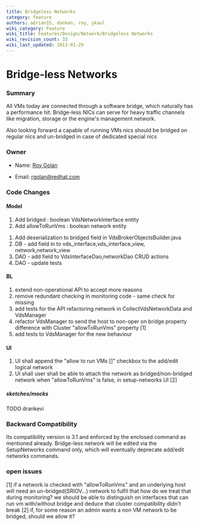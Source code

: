 ```yaml
---
title: Bridgeless Networks
category: feature
authors: adrian15, danken, roy, ykaul
wiki_category: Feature
wiki_title: Features/Design/Network/Bridgeless Networks
wiki_revision_count: 33
wiki_last_updated: 2013-01-29
---
```


# Bridge-less Networks

### Summary

All VMs today are connected through a software bridge, which naturally has a performance hit.
Bridge-less NICs can serve for heavy traffic channels like migration, storage or the engine's management network.

Also looking forward a capable of running VMs nics should be bridged on regular nics and un-bridged in case of dedicated special nics

### Owner

*   Name: [ Roy Golan](User:MyUser)

<!-- -->

*   Email: rgolan@redhat.com

### Code Changes

#### Model

1.  Add bridged : boolean VdsNetworkInterface entity
2.  Add allowToRunVms : boolean network entity

<!-- -->

1.  Add deserialization to bridged field in VdsBrokerObjectsBuilder.java
2.  DB - add field in to vds_interface,vds_interface_view, network,network_view
3.  DAO - add field to VdsInterfaceDao,networkDao CRUD actions
4.  DAO - update tests

#### BL

1.  extend non-operational API to accept more reasons
2.  remove redundant checking in monitoring code - same check for missing
3.  add tests for the API refactoring network in CollectVdsNetworkData and VdsManager
4.  refactor VdsManager to send the host to non-oper on bridge property difference with Cluster "allowToRunVms" property [1]
5.  add tests to VdsManager for the new behaviour

#### UI

1.  UI shall append the "allow to run VMs []" checkbox to the add/edit logical network
2.  UI shall user shall be able to attach the network as bridged/non-bridged network when "allowToRunVms" is false, in setup-networks UI [2]

##### sketches/mocks

TODO drankevi

### Backward Compatibility

Its compatibility version is 3.1 and enforced by the enclosed command as mentioned already. Bridge-less network will be edited via the SetupNetworks command only, which will eventually deprecate add/edit networks commands.

### open issues

[1] if a network is checked with "allowToRunVms" and an underlying host will need an un-bridged(SRIOV...) network to fulfil that
how do we treat that during monitoring? we should be able to distinguish on interfaces that can run vm with/without bridge
and deduce that cluster compatibility didn't break [2] if, for some reason an admin wants a non VM network to be bridged, should we allow it?
